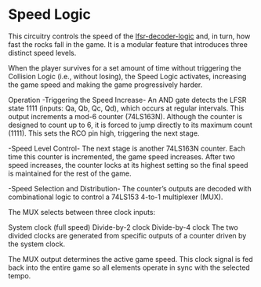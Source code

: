 # Speed Logic

This circuitry controls the speed of the [lfsr-decoder-logic](../lfsr-decoder-logic/) and, in turn, how fast the rocks fall in the game. It is a modular feature that introduces three distinct speed levels.

When the player survives for a set amount of time without triggering the Collision Logic (i.e., without losing), the Speed Logic activates, increasing the game speed and making the game progressively harder.

Operation
-Triggering the Speed Increase-
An AND gate detects the LFSR state 1111 (inputs: Qa, Qb, Qc, Qd), which occurs at regular intervals. This output increments a mod-6 counter (74LS163N). Although the counter is designed to count up to 6, it is forced to jump directly to its maximum count (1111). This sets the RCO pin high, triggering the next stage.

-Speed Level Control-
The next stage is another 74LS163N counter. Each time this counter is incremented, the game speed increases. After two speed increases, the counter locks at its highest setting so the final speed is maintained for the rest of the game.

-Speed Selection and Distribution-
The counter’s outputs are decoded with combinational logic to control a 74LS153 4-to-1 multiplexer (MUX).

The MUX selects between three clock inputs:

System clock (full speed)
Divide-by-2 clock
Divide-by-4 clock
The two divided clocks are generated from specific outputs of a counter driven by the system clock.

The MUX output determines the active game speed. This clock signal is fed back into the entire game so all elements operate in sync with the selected tempo.
